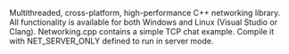 Multithreaded, cross-platform, high-performance C++ networking library.
All functionality is available for both Windows and Linux (Visual Studio or Clang).
Networking.cpp contains a simple TCP chat example. Compile it with NET_SERVER_ONLY defined to run in server mode.
